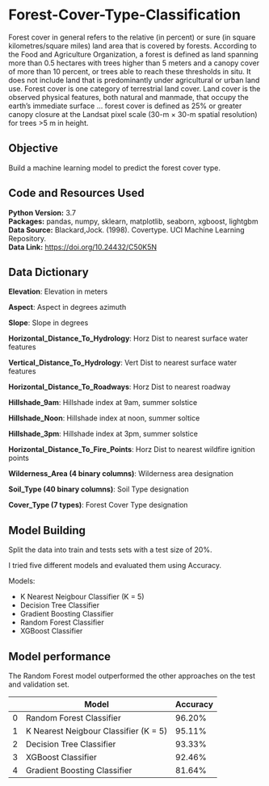 # Forest-Cover-Type-Classification

Forest cover in general refers to the relative (in percent) or sure (in square kilometres/square miles) land area that is covered by forests.
According to the Food and Agriculture Organization, a forest is defined as land spanning more than 0.5 hectares with trees higher than 5 meters and a canopy cover of more than 10 percent, or trees able to reach these thresholds in situ. It does not include land that is predominantly under agricultural or urban land use. Forest cover is one category of terrestrial land cover. Land cover is the observed physical features, both natural and manmade, that occupy the earth’s immediate surface ... forest cover is defined as 25% or greater canopy closure at the Landsat pixel scale (30-m × 30-m spatial resolution) for trees >5 m in height. 

## Objective

Build a machine learning model to predict the forest cover type.

## Code and Resources Used 
**Python Version:** 3.7  
**Packages:** pandas, numpy, sklearn, matplotlib, seaborn, xgboost, lightgbm  
**Data Source:** Blackard,Jock. (1998). Covertype. UCI Machine Learning Repository.  
**Data Link:** https://doi.org/10.24432/C50K5N  

## Data Dictionary

<b>Elevation</b>: Elevation in meters

<b>Aspect</b>: Aspect in degrees azimuth

<b>Slope</b>: Slope in degrees

<b>Horizontal_Distance_To_Hydrology</b>: Horz Dist to nearest surface water features

<b>Vertical_Distance_To_Hydrology</b>: Vert Dist to nearest surface water features

<b>Horizontal_Distance_To_Roadways</b>: Horz Dist to nearest roadway

<b>Hillshade_9am</b>: Hillshade index at 9am, summer solstice

<b>Hillshade_Noon</b>: Hillshade index at noon, summer soltice

<b>Hillshade_3pm</b>: Hillshade index at 3pm, summer solstice

<b>Horizontal_Distance_To_Fire_Points</b>: Horz Dist to nearest wildfire ignition points

<b>Wilderness_Area (4 binary columns)</b>: Wilderness area designation

<b>Soil_Type (40 binary columns)</b>: Soil Type designation

<b>Cover_Type (7 types)</b>: Forest Cover Type designation

## Model Building
Split the data into train and tests sets with a test size of 20%.  

I tried five different models and evaluated them using Accuracy. 

Models:
*	K Nearest Neigbour Classifier (K = 5)
*	Decision Tree Classifier
*	Gradient Boosting Classifier
*	Random Forest Classifier
*	XGBoost Classifier

## Model performance
The Random Forest model outperformed the other approaches on the test and validation set. 


|    | Model               | Accuracy |
|----|--------------------|---------|
| 0  | Random Forest Classifier                | 96.20%   |
| 1  | K Nearest Neigbour Classifier (K = 5)                | 95.11%  |
| 2  | Decision Tree Classifier                 | 93.33%  |
| 3  | XGBoost Classifier  | 92.46%   |
| 4  | Gradient Boosting Classifier                 | 81.64%  |
